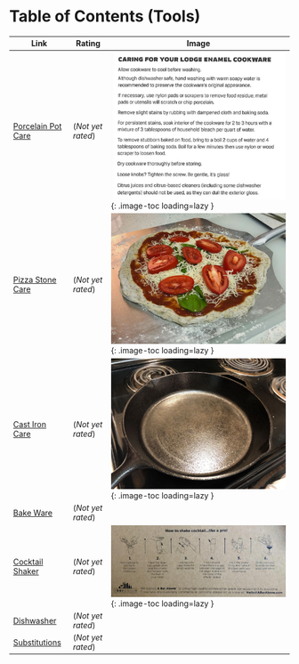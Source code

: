 # Table of Contents (Tools)

| Link | Rating | Image |
| -- | -- | -- |
| [Porcelain Pot Care](../porcelain_pot_care) | (*Not yet rated*) | ![porcelain_pot_care.jpg](./porcelain_pot_care.jpg){: .image-toc loading=lazy } |
| [Pizza Stone Care](../pizza_stone_care) | (*Not yet rated*) | ![pizza_stone_care.jpeg](./pizza_stone_care.jpeg){: .image-toc loading=lazy } |
| [Cast Iron Care](../cast_iron_care) | (*Not yet rated*) | ![cast_iron_care.jpg](./cast_iron_care.jpg){: .image-toc loading=lazy } |
| [Bake Ware](../bake_ware) | (*Not yet rated*) | <!-- TODO: Capture image --> |
| [Cocktail Shaker](../cocktail_shaker) | (*Not yet rated*) | ![cocktail_shaker.jpeg](./cocktail_shaker.jpeg){: .image-toc loading=lazy } |
| [Dishwasher](../dishwasher) | (*Not yet rated*) | <!-- TODO: Capture image --> |
| [Substitutions](../substitutions) | (*Not yet rated*) | <!-- TODO: Capture image --> |